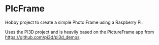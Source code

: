 # PIcFrame
Hobby project to create a simple Photo Frame using a Raspberry Pi.

Uses the PI3D project and is heavily based on the PictureFrame app from https://github.com/pi3d/pi3d_demos.

